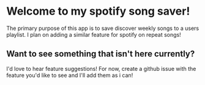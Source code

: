 # Welcome to my spotify song saver! 

The primary purpose of this app is to save discover weekly songs to a users playlist. I plan on adding a similar feature for 
spotify on repeat songs!

## Want to see something that isn't here currently? 
I'd love to hear feature suggestions! For now, create a github issue with the feature you'd like to see and I'll add them as i can!
